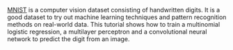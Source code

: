 [MNIST](http://yann.lecun.com/exdb/mnist/) is a computer vision dataset consisting of handwritten digits. It is a good dataset to try out machine learning techniques and pattern recognition methods on real-world data.
This tutorial shows how to train a multinomial logistic regression, a multilayer perceptron and a convolutional neural network to predict the digit from an image. 


